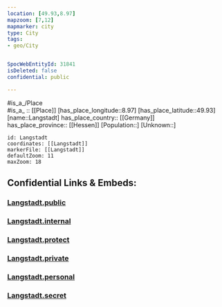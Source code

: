 ```yaml
---
location: [49.93,8.97] 
mapzoom: [7,12] 
mapmarker: city 
type: City
tags:
- geo/City


SpocWebEntityId: 31841
isDeleted: false
confidential: public

---
```

#is_a_/Place  
#is_a_ :: [[Place]] 
[has_place_longitude::8.97] 
[has_place_latitude::49.93] 
[name::Langstadt] 
has_place_country:: [[Germany]]  
has_place_province:: [[Hessen]] 
[Population::] 
[Unknown::] 


```leaflet
id: Langstadt
coordinates: [[Langstadt]] 
markerFile: [[Langstadt]] 
defaultZoom: 11 
maxZoom: 18
```


## Confidential Links & Embeds: 

### [Langstadt.public](/_public/\Earth\Continent\Europe\Europe~Central\Germany\Germany~West\Hessen\counties~Hessen\Darmstadt-Dieburg\cities~Darmstadt-Dieburg\Babenhausen\boroughs~BabenhausenLangstadt.public.md) 

### [Langstadt.internal](/_internal/\Earth\Continent\Europe\Europe~Central\Germany\Germany~West\Hessen\counties~Hessen\Darmstadt-Dieburg\cities~Darmstadt-Dieburg\Babenhausen\boroughs~BabenhausenLangstadt.internal.md) 

### [Langstadt.protect](/_protect/\Earth\Continent\Europe\Europe~Central\Germany\Germany~West\Hessen\counties~Hessen\Darmstadt-Dieburg\cities~Darmstadt-Dieburg\Babenhausen\boroughs~BabenhausenLangstadt.protect.md) 

### [Langstadt.private](/_private/\Earth\Continent\Europe\Europe~Central\Germany\Germany~West\Hessen\counties~Hessen\Darmstadt-Dieburg\cities~Darmstadt-Dieburg\Babenhausen\boroughs~BabenhausenLangstadt.private.md) 

### [Langstadt.personal](/_personal/\Earth\Continent\Europe\Europe~Central\Germany\Germany~West\Hessen\counties~Hessen\Darmstadt-Dieburg\cities~Darmstadt-Dieburg\Babenhausen\boroughs~BabenhausenLangstadt.personal.md) 

### [Langstadt.secret](/_secret/\Earth\Continent\Europe\Europe~Central\Germany\Germany~West\Hessen\counties~Hessen\Darmstadt-Dieburg\cities~Darmstadt-Dieburg\Babenhausen\boroughs~BabenhausenLangstadt.secret.md)

